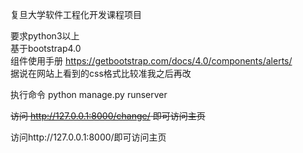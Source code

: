 复旦大学软件工程化开发课程项目  

要求python3以上  
基于bootstrap4.0  
组件使用手册 https://getbootstrap.com/docs/4.0/components/alerts/  
据说在网站上看到的css格式比较准我之后再改  

执行命令 python manage.py runserver

~~访问 http://127.0.0.1:8000/change/ 即可访问主页~~

访问http://127.0.0.1:8000/即可访问主页
